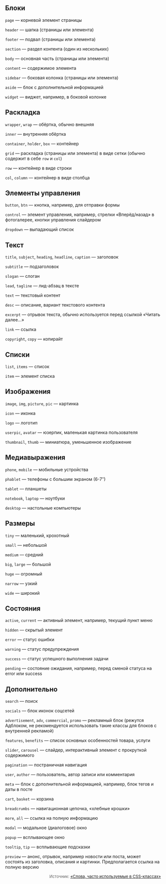 <div class="post-content">
			<h2>Блоки</h2>
<p><code>page</code> — корневой элемент страницы</p>
<p><code>header</code> — шапка (страницы или элемента)</p>
<p><code>footer</code> — подвал (страницы или элемента)</p>
<p><code>section</code> — раздел контента (один из нескольких)</p>
<p><code>body</code> — основная часть (страницы или элемента)</p>
<p><code>content</code> — содержимое элемента</p>
<p><code>sidebar</code> — боковая колонка (страницы или элемента)</p>
<p><code>aside</code> — блок с дополнительной информацией</p>
<p><code>widget</code> — виджет, например, в боковой колонке</p>
<h2>Раскладка</h2>
<p><code>wrapper</code>, <code>wrap</code> — обёртка, обычно внешняя</p>
<p><code>inner</code> — внутренняя обёртка</p>
<p><code>container</code>, <code>holder</code>, <code>box</code> — контейнер</p>
<p><code>grid</code> — раскладка (страницы или элемента) в виде сетки (обычно содержит в себе <code>row</code> и <code>col</code>)</p>
<p><code>row</code> — контейнер в виде строки</p>
<p><code>col</code>, <code>column</code> — контейнер в виде столбца</p>
<h2>Элементы управления</h2>
<p><code>button</code>, <code>btn</code> —  кнопка, например, для отправки формы</p>
<p><code>control</code> — элемент управления, например, стрелки «Вперёд/назад» в фотогалерее, кнопки управления слайдером</p>
<p><code>dropdown</code> —&nbsp;выпадающий список</p>
<h2>Текст</h2>
<p><code>title</code>, <code>subject</code>, <code>heading</code>, <code>headline</code>, <code>caption</code> — заголовок</p>
<p><code>subtitle</code> — подзаголовок</p>
<p><code>slogan</code> — слоган</p>
<p><code>lead</code>, <code>tagline</code> — лид-абзац в тексте</p>
<p><code>text</code> — текстовый контент</p>
<p><code>desc</code> — описание, вариант текстового контента</p>
<p><code>excerpt</code> — отрывок текста, обычно используется перед ссылкой «Читать далее…»</p>
<p><code>link</code> — ссылка</p>
<p><code>copyright</code>, <code>copy</code> — копирайт</p>
<h2>Списки</h2>
<p><code>list</code>, <code>items</code> — список</p>
<p><code>item</code> — элемент списка</p>
<h2>Изображения</h2>
<p><code>image</code>, <code>img</code>, <code>picture</code>, <code>pic</code> — картинка</p>
<p><code>icon</code> — иконка</p>
<p><code>logo</code> — логотип</p>
<p><code>userpic</code>, <code>avatar</code> — юзерпик, маленькая картинка пользователя</p>
<p><code>thumbnail</code>, <code>thumb</code> — миниатюра, уменьшенное изображение</p>
<h2>Медиавыражения</h2>
<p><code>phone</code>, <code>mobile</code> —&nbsp;мобильные устройства</p>
<p><code>phablet</code> —&nbsp;телефоны с большим экраном (6-7″)</p>
<p><code>tablet</code> —&nbsp;планшеты</p>
<p><code>notebook</code>, <code>laptop</code> —&nbsp;ноутбуки</p>
<p><code>desktop</code> —&nbsp;настольные компьютеры</p>
<h2>Размеры</h2>
<p><code>tiny</code> — маленький, крохотный</p>
<p><code>small</code> — небольшой</p>
<p><code>medium</code> — средний</p>
<p><code>big</code>, <code>large</code> — большой</p>
<p><code>huge</code> — огромный</p>
<p><code>narrow</code> — узкий</p>
<p><code>wide</code> — широкий</p>
<h2>Состояния</h2>
<p><code>active</code>, <code>current</code> — активный элемент, например, текущий пункт меню</p>
<p><code>hidden</code> — скрытый элемент</p>
<p><code>error</code> — статус ошибки</p>
<p><code>warning</code> — статус предупреждения</p>
<p><code>success</code> — статус успешного выполнения задачи</p>
<p><code>pending</code> — состояние ожидания, например, перед сменой статуса на error или success</p>
<h2>Дополнительно</h2>
<p><code>search</code> — поиск</p>
<p><code>socials</code> — блок иконок соцсетей</p>
<p><code>advertisement</code>, <code>adv</code>, <code>commercial</code>, <code>promo</code> — рекламный блок (режутся Адблоком, не рекомендуется использовать такие классы для блоков с внутренней рекламой)</p>
<p><code>features</code>, <code>benefits</code> — список основных особенностей товара, услуги</p>
<p><code>slider</code>, <code>carousel</code> — слайдер, интерактивный элемент с прокруткой содержимого</p>
<p><code>pagination</code> — постраничная навигация</p>
<p><code>user</code>, <code>author</code> — пользователь, автор записи или комментария</p>
<p><code>meta</code> — блок с дополнительной информацией, например, блок тегов и даты в посте</p>
<p><code>cart</code>, <code>basket</code> — корзина</p>
<p><code>breadcrumbs</code> — навигационная цепочка, «хлебные крошки»</p>
<p><code>more</code>, <code>all</code> — ссылка на полную информацию</p>
<p><code>modal</code> — модальное (диалоговое) окно</p>
<p><code>popup</code> — всплывающее окно</p>
<p><code>tooltip</code>, <code>tip</code> — всплывающие подсказки</p>
<p><code>preview</code> — анонс, отрывок, например новости или поста, может состоять из заголовка, описания и картинки. Предполагается ссылка на полную версию</p>
<p style="text-align: right; color: rgba(0, 0, 0, 0.6); font-size: 13px;">Источник: <a href="https://github.com/yoksel/common-words" target="_blank" rel="noopener noreferrer">«Слова, часто используемые в CSS-классах»</a></p>
		</div>
